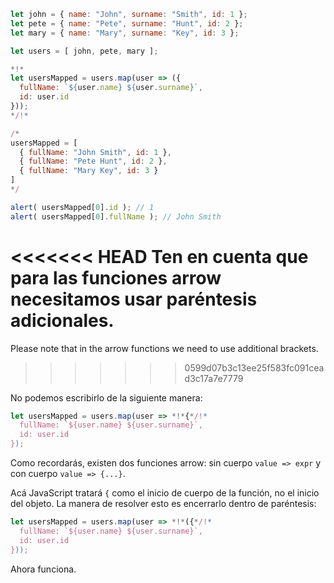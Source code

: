 
```js run no-beautify
let john = { name: "John", surname: "Smith", id: 1 };
let pete = { name: "Pete", surname: "Hunt", id: 2 };
let mary = { name: "Mary", surname: "Key", id: 3 };

let users = [ john, pete, mary ];

*!*
let usersMapped = users.map(user => ({
  fullName: `${user.name} ${user.surname}`,
  id: user.id
}));
*/!*

/*
usersMapped = [
  { fullName: "John Smith", id: 1 },
  { fullName: "Pete Hunt", id: 2 },
  { fullName: "Mary Key", id: 3 }
]
*/

alert( usersMapped[0].id ); // 1
alert( usersMapped[0].fullName ); // John Smith
```

<<<<<<< HEAD
Ten en cuenta que para las funciones arrow necesitamos usar paréntesis adicionales.
=======
Please note that in the arrow functions we need to use additional brackets. 
>>>>>>> 0599d07b3c13ee25f583fc091cead3c17a7e7779

No podemos escribirlo de la siguiente manera:
```js
let usersMapped = users.map(user => *!*{*/!*
  fullName: `${user.name} ${user.surname}`,
  id: user.id
});
```

Como recordarás, existen dos funciones arrow: sin cuerpo `value => expr` y con cuerpo `value => {...}`.

Acá JavaScript tratará `{` como el inicio de cuerpo de la función, no el inicio del objeto. La manera de resolver esto es encerrarlo dentro de paréntesis:

```js
let usersMapped = users.map(user => *!*({*/!*
  fullName: `${user.name} ${user.surname}`,
  id: user.id
}));
```

Ahora funciona.
